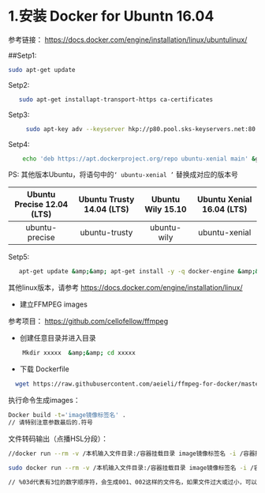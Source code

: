 # 1.安装 Docker for Ubuntn 16.04

参考链接： https://docs.docker.com/engine/installation/linux/ubuntulinux/

##Setp1:

``` bash
sudo apt-get update

```

Setp2:

```   bash
   sudo apt-get installapt-transport-https ca-certificates
```

Setp3:

``` bash
     sudo apt-key adv --keyserver hkp://p80.pool.sks-keyservers.net:80 --recv-keys58118E89F3A912897C070ADBF76221572C52609D
```

Setp4:

``` bash
    echo 'deb https://apt.dockerproject.org/repo ubuntu-xenial main' &gt; /etc/apt/sources.list.d/docker.list
```

PS: 其他版本Ubuntu，将语句中的<code>‘ ubuntu-xenial ’</code> 替换成对应的版本号
<table>
<thead>
<tr>
  <th align="center">Ubuntu Precise 12.04 (LTS)</th>
  <th align="center">Ubuntu Trusty 14.04 (LTS)</th>
  <th align="center">Ubuntu Wily 15.10</th>
  <th align="center">Ubuntu Xenial 16.04 (LTS)</th>
</tr>
</thead>
<tbody>
<tr>
  <td align="center">ubuntu-precise</td>
  <td align="center">ubuntu-trusty</td>
  <td align="center">ubuntu-wily</td>
  <td align="center">ubuntu-xenial</td>
</tr>
</tbody>
</table>

Setp5:

```  bash
   apt-get update &amp;&amp; apt-get install -y -q docker-engine &amp;&amp; service docker start
```

其他linux版本，请参考 https://docs.docker.com/engine/installation/linux/

<ul>
<li>建立FFMPEG images</li>
</ul>

参考项目： https://github.com/cellofellow/ffmpeg

<ul>
<li>创建任意目录并进入目录</li>
</ul>

``` bash
    Mkdir xxxxx  &amp;&amp; cd xxxxx
```

<ul>
<li>下载 Dockerfile</li>
</ul>

``` bash
  wget https://raw.githubusercontent.com/aeieli/ffmpeg-for-docker/master/Dockerfile
```

执行命令生成images：

``` bash
Docker build -t='image镜像标签名' .
// 请特别注意参数最后的.符号
```

文件转码输出（点播HSL分段）：

``` bash
//docker run --rm -v /本机输入文件目录:/容器挂载目录 image镜像标签名 -i /容器挂载目录/媒体文件名 -c:v libx264 -c:a aac -f hls -&gt; /本机输出目录/文件名.m3u8

sudo docker run --rm -v /本机输入文件目录:/容器挂载目录 image镜像标签名 -i /容器挂载目录/媒体文件名 -c:v libx264 -c:a aac -map 0 -flags -global_header -f ssegment -segment_time 10 -segment_format mpegts -segment_list /容器挂载目录/媒体输出播放列表.m3u8 /容器挂载目录/媒体输出文件名%03d.ts

// %03d代表有3位的数字顺序符，会生成001、002这样的文件名，如果文件过大或过小，可以自定义数字位数。
```